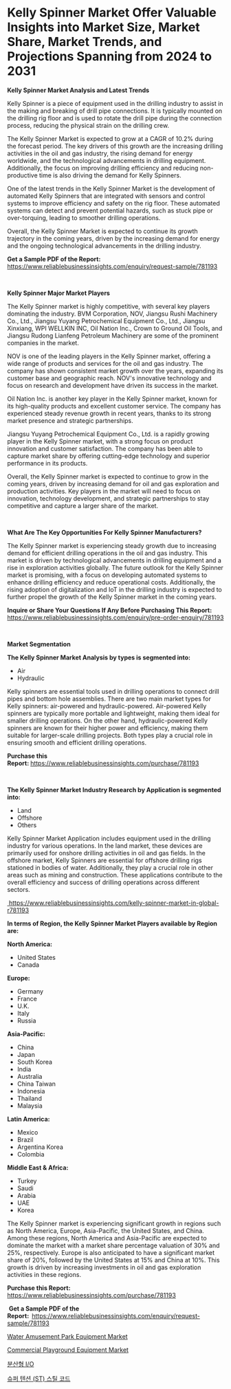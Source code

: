 <p><h1>Kelly Spinner Market Offer Valuable Insights into Market Size, Market Share, Market Trends, and Projections Spanning from 2024 to 2031</h1></p><p><strong>Kelly Spinner Market Analysis and Latest Trends</strong></p>
<p><p>Kelly Spinner is a piece of equipment used in the drilling industry to assist in the making and breaking of drill pipe connections. It is typically mounted on the drilling rig floor and is used to rotate the drill pipe during the connection process, reducing the physical strain on the drilling crew.</p><p>The Kelly Spinner Market is expected to grow at a CAGR of 10.2% during the forecast period. The key drivers of this growth are the increasing drilling activities in the oil and gas industry, the rising demand for energy worldwide, and the technological advancements in drilling equipment. Additionally, the focus on improving drilling efficiency and reducing non-productive time is also driving the demand for Kelly Spinners.</p><p>One of the latest trends in the Kelly Spinner Market is the development of automated Kelly Spinners that are integrated with sensors and control systems to improve efficiency and safety on the rig floor. These automated systems can detect and prevent potential hazards, such as stuck pipe or over-torquing, leading to smoother drilling operations.</p><p>Overall, the Kelly Spinner Market is expected to continue its growth trajectory in the coming years, driven by the increasing demand for energy and the ongoing technological advancements in the drilling industry.</p></p>
<p><strong>Get a Sample PDF of the Report:&nbsp;</strong> <a href="https://www.reliablebusinessinsights.com/enquiry/request-sample/781193">https://www.reliablebusinessinsights.com/enquiry/request-sample/781193</a></p>
<p>&nbsp;</p>
<p><strong>Kelly Spinner Major Market Players</strong></p>
<p><p>The Kelly Spinner market is highly competitive, with several key players dominating the industry. BVM Corporation, NOV, Jiangsu Rushi Machinery Co., Ltd., Jiangsu Yuyang Petrochemical Equipment Co., Ltd., Jiangsu Xinxiang, WPI WELLKIN INC, Oil Nation Inc., Crown to Ground Oil Tools, and Jiangsu Rudong Lianfeng Petroleum Machinery are some of the prominent companies in the market.</p><p>NOV is one of the leading players in the Kelly Spinner market, offering a wide range of products and services for the oil and gas industry. The company has shown consistent market growth over the years, expanding its customer base and geographic reach. NOV's innovative technology and focus on research and development have driven its success in the market.</p><p>Oil Nation Inc. is another key player in the Kelly Spinner market, known for its high-quality products and excellent customer service. The company has experienced steady revenue growth in recent years, thanks to its strong market presence and strategic partnerships.</p><p>Jiangsu Yuyang Petrochemical Equipment Co., Ltd. is a rapidly growing player in the Kelly Spinner market, with a strong focus on product innovation and customer satisfaction. The company has been able to capture market share by offering cutting-edge technology and superior performance in its products.</p><p>Overall, the Kelly Spinner market is expected to continue to grow in the coming years, driven by increasing demand for oil and gas exploration and production activities. Key players in the market will need to focus on innovation, technology development, and strategic partnerships to stay competitive and capture a larger share of the market.</p></p>
<p>&nbsp;</p>
<p><strong>What Are The Key Opportunities For Kelly Spinner Manufacturers?</strong></p>
<p><p>The Kelly Spinner market is experiencing steady growth due to increasing demand for efficient drilling operations in the oil and gas industry. This market is driven by technological advancements in drilling equipment and a rise in exploration activities globally. The future outlook for the Kelly Spinner market is promising, with a focus on developing automated systems to enhance drilling efficiency and reduce operational costs. Additionally, the rising adoption of digitalization and IoT in the drilling industry is expected to further propel the growth of the Kelly Spinner market in the coming years.</p></p>
<p><strong>Inquire or Share Your Questions If Any Before Purchasing This Report:</strong> <a href="https://www.reliablebusinessinsights.com/enquiry/pre-order-enquiry/781193">https://www.reliablebusinessinsights.com/enquiry/pre-order-enquiry/781193</a></p>
<p>&nbsp;</p>
<p><strong>Market Segmentation</strong></p>
<p><strong>The Kelly Spinner Market Analysis by types is segmented into:</strong></p>
<p><ul><li>Air</li><li>Hydraulic</li></ul></p>
<p><p>Kelly spinners are essential tools used in drilling operations to connect drill pipes and bottom hole assemblies. There are two main market types for Kelly spinners: air-powered and hydraulic-powered. Air-powered Kelly spinners are typically more portable and lightweight, making them ideal for smaller drilling operations. On the other hand, hydraulic-powered Kelly spinners are known for their higher power and efficiency, making them suitable for larger-scale drilling projects. Both types play a crucial role in ensuring smooth and efficient drilling operations.</p></p>
<p><strong>Purchase this Report:&nbsp;</strong><a href="https://www.reliablebusinessinsights.com/purchase/781193">https://www.reliablebusinessinsights.com/purchase/781193</a></p>
<p>&nbsp;</p>
<p><strong>The Kelly Spinner Market Industry Research by Application is segmented into:</strong></p>
<p><ul><li>Land</li><li>Offshore</li><li>Others</li></ul></p>
<p><p>Kelly Spinner Market Application includes equipment used in the drilling industry for various operations. In the land market, these devices are primarily used for onshore drilling activities in oil and gas fields. In the offshore market, Kelly Spinners are essential for offshore drilling rigs stationed in bodies of water. Additionally, they play a crucial role in other areas such as mining and construction. These applications contribute to the overall efficiency and success of drilling operations across different sectors.</p></p>
<p><a href="https://www.reliablebusinessinsights.com/kelly-spinner-market-in-global-r781193">&nbsp;https://www.reliablebusinessinsights.com/kelly-spinner-market-in-global-r781193</a></p>
<p><strong>In terms of Region, the Kelly Spinner Market Players available by Region are:</strong></p>
<p>
    <p> <strong> North America: </strong>
        <ul>
            <li>United States</li>
            <li>Canada</li>
        </ul>
        </p> 
    <p> <strong> Europe: </strong>
        <ul>
            <li>Germany</li>
            <li>France</li>
            <li>U.K.</li>
            <li>Italy</li>
            <li>Russia</li>
        </ul>
        </p> 
    <p> <strong> Asia-Pacific: </strong>
        <ul>
            <li>China</li>
            <li>Japan</li>
            <li>South Korea</li>
            <li>India</li>
            <li>Australia</li>
            <li>China Taiwan</li>
            <li>Indonesia</li>
            <li>Thailand</li>
            <li>Malaysia</li>
        </ul>
        </p> 
    <p> <strong> Latin America: </strong>
        <ul>
            <li>Mexico</li>
            <li>Brazil</li>
            <li>Argentina Korea</li>
            <li>Colombia</li>
        </ul>
        </p> 
    <p> <strong> Middle East & Africa: </strong>
        <ul>
            <li>Turkey</li>
            <li>Saudi</li>
            <li>Arabia</li>
            <li>UAE</li>
            <li>Korea</li>
        </ul>
    </p>
    </p>
<p><p>The Kelly Spinner market is experiencing significant growth in regions such as North America, Europe, Asia-Pacific, the United States, and China. Among these regions, North America and Asia-Pacific are expected to dominate the market with a market share percentage valuation of 30% and 25%, respectively. Europe is also anticipated to have a significant market share of 20%, followed by the United States at 15% and China at 10%. This growth is driven by increasing investments in oil and gas exploration activities in these regions.</p></p>
<p><strong>Purchase this Report: </strong><a href="https://www.reliablebusinessinsights.com/purchase/781193">https://www.reliablebusinessinsights.com/purchase/781193</a></p>
<p>&nbsp;<strong>Get a Sample PDF of the Report:&nbsp;&nbsp;</strong><a href="https://www.reliablebusinessinsights.com/enquiry/request-sample/781193">https://www.reliablebusinessinsights.com/enquiry/request-sample/781193</a></p>
<p><strong></strong></p>
<p><p><a href="https://github.com/marthawweekle/Market-Research-Report-List-1/blob/main/water-amusement-park-equipment-market.md">Water Amusement Park Equipment Market</a></p><p><a href="https://github.com/SheilaBruen2023/Market-Research-Report-List-1/blob/main/commercial-playground-equipment-market.md">Commercial Playground Equipment Market</a></p><p><a href="https://github.com/alpinestartsekian/Market-Research-Report-List-1/blob/main/7203386167311.md">분산형 I/O</a></p><p><a href="https://github.com/muchswr/Market-Research-Report-List-1/blob/main/2741068167312.md">슈퍼 텐션 (ST) 스틸 코드</a></p></p>